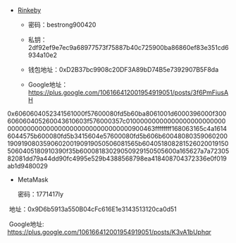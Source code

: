- [Rinkeby](https://www.rinkeby.io)

  - 密码：bestrong900420

  - 私钥：2df92ef9e7ec9a68977573f75887b40c725900ba86860ef83e351cd6934a10e2

  - 钱包地址：0xD2B37bc9908c20DF3A89bD74B5e7392907B5F8da

  - Google地址：https://plus.google.com/106166412001954919051/posts/3f6PmFiusAH


0x6060604052341561000f57600080fd5b60ba8061001d6000396000f300606060405260043610603f576000357c0100000000000000000000000000000000000000000000000000000000900463ffffffff168063165c4a16146044575b600080fd5b3415604e57600080fd5b606b60048080359060200190919080359060200190919050506081565b6040518082815260200191505060405180910390f35b60008183029050929150505600a165627a7a7230582081dd79a44dd90fc4995e529b4388568798ea418408704372336e0f019ab1d9480029

- MetaMask

  密码：1771417ly

​       地址：0x9D6b5913a550B04cFc616E1e3143513120ca0d51

​       Google地址:  https://plus.google.com/106166412001954919051/posts/K3vA1bUphqr